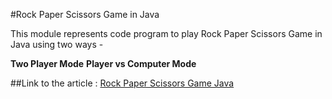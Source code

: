 #Rock Paper Scissors Game in Java

This module represents code program to play Rock Paper Scissors Game in Java using two ways -

**Two Player Mode**
**Player vs Computer Mode**

##Link to the article : [Rock Paper Scissors Game Java]()
